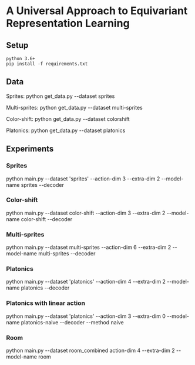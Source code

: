 # A Universal Approach to Equivariant Representation Learning

## Setup

```
python 3.6+
pip install -f requirements.txt
```

## Data

Sprites:
python get_data.py --dataset sprites

Multi-sprites:
python get_data.py --dataset multi-sprites

Color-shift:
python get_data.py --dataset colorshift

Platonics:
python get_data.py --dataset platonics

## Experiments

### Sprites
python main.py --dataset 'sprites' --action-dim 3 --extra-dim 2 --model-name sprites --decoder

### Color-shift
python main.py --dataset color-shift --action-dim 3 --extra-dim 2 --model-name color-shift --decoder

### Multi-sprites
python main.py --dataset multi-sprites --action-dim 6 --extra-dim 2 --model-name multi-sprites --decoder

### Platonics 
python main.py --dataset 'platonics' --action-dim 4 --extra-dim 2 --model-name platonics --decoder

### Platonics with linear action
python main.py --dataset 'platonics' --action-dim 3 --extra-dim 0 --model-name platonics-naive --decoder --method naive

### Room
python main.py --dataset room_combined action-dim 4 --extra-dim 2 --model-name room
